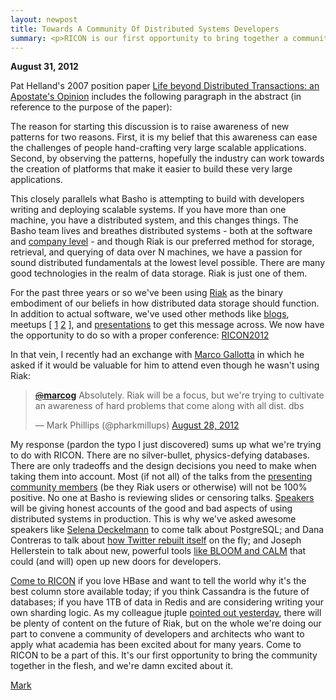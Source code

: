 ```yaml
--- 
layout: newpost
title: Towards A Community Of Distributed Systems Developers 
summary: <p>RICON is our first opportunity to bring together a community of distributed systems developers in the flesh. And we're damn excited about it.</p> 
--- 
```


**August 31, 2012**

Pat Helland's 2007 position paper [Life beyond Distributed Transactions: an Apostate's Opinion](http://cs.brown.edu/courses/cs227/papers/weaker/cidr07p15.pdf) includes the following paragraph in the abstract (in reference to the purpose of the paper):

> 
The reason for starting this discussion is to raise awareness of new patterns for two reasons.  First, 
it is my belief that this awareness can ease the  challenges of people hand-crafting very large 
scalable applications.  Second, by observing the  patterns, hopefully the industry can work  towards the creation of platforms that make it easier to build these very large applications.
>

This closely parallels what Basho is attempting to build with developers writing and deploying scalable systems. If you have more than one machine, you have a distributed system, and this changes things. The Basho team lives and breathes distributed systems - both at the software and [company level](http://www.themarkphillips.com/2011/06/27/Building-and-Maintaining-Internal-Community-And-Culture.html) - and though Riak is our preferred method for storage, retrieval, and querying of data over N machines, we have a passion for sound distributed fundamentals at the lowest level possible. There are many good technologies in the realm of data storage. Riak is just one of them. 

For the past three years or so we've been using [Riak](http://wiki.basho.com/Riak.html) as the binary embodiment of our beliefs in how distributed data storage should function. In addition to actual software, we've used other methods like [blogs](http://basho.com/blog), meetups [ [1](www.meetup.com/BashoChats/) [2](www.meetup.com/San-Francisco-Riak-Meetup/) ], and [presentations](http://www.infoq.com/presentations/Things-Break-Riak-Bends) to get this message across. We now have the opportunity to do so with a proper conference: [RICON2012](http://ricon2012.com)

In that vein, I recently had an exchange with [Marco Gallotta](https://twitter.com/marcog) in which he asked if it would be valuable for him to attend even though he wasn't using Riak:

<blockquote class="twitter-tweet" data-in-reply-to="240517533164240896"><p><a href="https://twitter.com/marcog"><s>@</s><b>marcog</b></a> Absolutely. Riak will be a focus, but we're trying to cultivate an awareness of hard problems that come along with all dist. dbs</p>&mdash; Mark Phillips (@pharkmillups) <a href="https://twitter.com/pharkmillups/status/240517971448066048" data-datetime="2012-08-28T18:35:27+00:00">August 28, 2012</a></blockquote>
<script src="//platform.twitter.com/widgets.js" charset="utf-8"></script>

My response (pardon the typo I just discovered) sums up what we're trying to do with RICON. There are no silver-bullet, physics-defying databases. There are only tradeoffs and the design decisions you need to make when taking them into account. Most (if not all) of the talks from the [presenting community members](#) (be they Riak users or otherwise) will not be 100% positive. No one at Basho is reviewing slides or censoring talks. [Speakers](http://basho.com/community/ricon2012/#speakers) will be giving honest accounts of the good and bad aspects of using distributed systems in production. This is why we've asked awesome speakers like [Selena Deckelmann](htt://chesnok.com/) to come talk about PostgreSQL; and Dana Contreras to talk about [how Twitter rebuilt itself](http://lanyrd.com/2012/ricon2012/oct-10/) on the fly; and Joseph Hellerstein to talk about new, powerful tools [like BLOOM and CALM](http://lanyrd.com/2012/ricon2012/sxggb/) that could (and will) open up new doors for developers.

[Come to RICON](http://ricon2012.eventbrite.com) if you love HBase and want to tell the world why it's the best column store available today; if you think Cassandra is the future of databases; if you have 1TB of data in Redis and are considering writing your own sharding logic. As my colleague jtuple [pointed out yesterday](http://gist.io/3541459), there will be plenty of content on the future of Riak, but on the whole we're doing our part to convene a community of developers and architects who want to apply what academia has been excited about for many years. Come to RICON to be a part of this. It's our first opportunity to bring the community together in the flesh, and we're damn excited about it. 

[Mark](http://twitter.com/pharkmillups)
